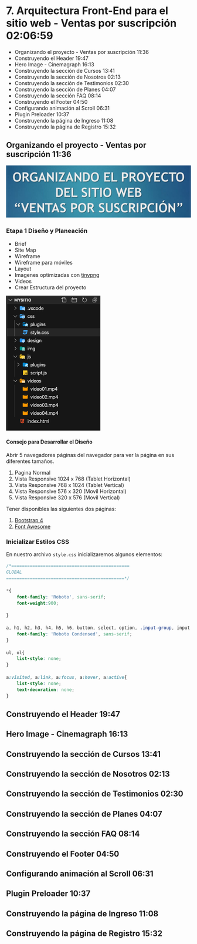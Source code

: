 # 7. Arquitectura Front-End para el sitio web - Ventas por suscripción 02:06:59

* Organizando el proyecto - Ventas por suscripción 11:36
* Construyendo el Header 19:47
* Hero Image - Cinemagraph 16:13
* Construyendo la sección de Cursos 13:41
* Construyendo la sección de Nosotros 02:13
* Construyendo la sección de Testimonios 02:30
* Construyendo la sección de Planes 04:07
* Construyendo la sección FAQ 08:14
* Construyendo el Footer 04:50
* Configurando animación al Scroll 06:31
* Plugin Preloader 10:37
* Construyendo la página de Ingreso 11:08
* Construyendo la página de Registro 15:32


## Organizando el proyecto - Ventas por suscripción 11:36

<img src="images/c7/7-1-organizacion.png">

### Etapa 1 Diseño y Planeación

* Brief
* Site Map
* Wireframe
* Wireframe para móviles
* Layout
* Imagenes optimizadas con [tinypng](https://tinypng.com/)
* Videos
* Crear Estructura del proyecto

<img src="images/c7/7-1-estructura.png">

#### Consejo para Desarrollar el Diseño

Abrir 5 navegadores páginas del navegador para ver la página en sus diferentes tamaños.

1. Pagina Normal
2. Vista Responsive 1024 x 768 (Tablet Horizontal)
3. Vista Responsive 768 x 1024 (Tablet Vertical)
4. Vista Responsive 576 x 320 (Movil Horizontal)
5. Vista Responsive 320 x 576 (Movil Vertical)

Tener disponibles las siguientes dos páginas:

1. [Bootstrap 4](https://www.w3schools.com/bootstrap4/default.asp)
2. [Font Awesome](https://fontawesome.com/)

### Inicializar Estilos CSS

En nuestro archivo `style.css` inicializaremos algunos elementos:

```css
/*=============================================
GLOBAL
=============================================*/

*{
	font-family: 'Roboto', sans-serif;
	font-weight:900;
	
}

a, h1, h2, h3, h4, h5, h6, button, select, option, .input-group, input, .input-group-text, textarea, .nav-link{
	font-family: 'Roboto Condensed', sans-serif;
}

ul, ol{
	list-style: none;
}

a:visited, a:link, a:focus, a:hover, a:active{
	list-style: none;
	text-decoration: none;
}
```


## Construyendo el Header 19:47
## Hero Image - Cinemagraph 16:13
## Construyendo la sección de Cursos 13:41
## Construyendo la sección de Nosotros 02:13
## Construyendo la sección de Testimonios 02:30
## Construyendo la sección de Planes 04:07
## Construyendo la sección FAQ 08:14
## Construyendo el Footer 04:50
## Configurando animación al Scroll 06:31
## Plugin Preloader 10:37
## Construyendo la página de Ingreso 11:08
## Construyendo la página de Registro 15:32
